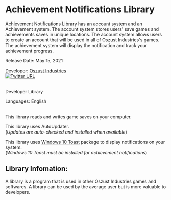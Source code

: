 # Achievement Notifications Library

Achievement Notifications Library has an account system and an Achievement system. The account system stores users' save games and achievements saves in unique locations. The account system allows users to create an account that will be used in all of Oszust Industries's games. The achievement system will display the notification and track your achievement progress.

Release Date: May 15, 2021

Developer: [Oszust Industries](https://github.com/Oszust-Industries)
<br /> [![Twitter URL](https://img.shields.io/twitter/url/https/twitter.com/bukotsunikki.svg?style=social&label=Follow%20%40OszustOS)](https://twitter.com/OszustOS)

<br /> Developer Library

Languages: English

<br /> This library reads and writes game saves on your computer.

This library uses AutoUpdater.
<br /> (*Updates are auto-checked and installed when available*)

This library uses [Windows 10 Toast](https://pypi.org/project/win10toast/) package to display notifications on your system.
<br /> (*Windows 10 Toast must be installed for achievement notifications*)

## Library Infomation:

A library is a program that is used in other Oszust Industries games and softwares. A library can be used by the average user but is more valuable to developers.
